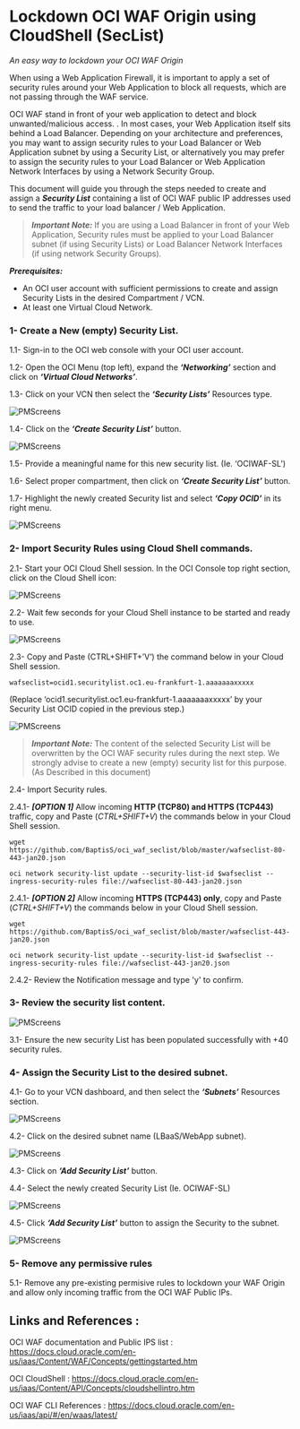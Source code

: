 # Lockdown OCI WAF Origin using CloudShell (SecList) #
_An easy way to lockdown your OCI WAF Origin_ 


When using a Web Application Firewall, it is important to apply a set of security rules around your Web Application to block all requests, which are not passing through the WAF service.

OCI WAF stand in front of your web application to detect and block unwanted/malicious access. . In most cases, your Web Application itself sits behind a Load Balancer. Depending on your architecture and preferences, you may want to assign security rules to your Load Balancer or Web Application subnet by using a Security List, or alternatively you may prefer to assign the security rules to your Load Balancer or Web Application Network Interfaces by using a Network Security Group.

This document will guide you through the steps needed to create and assign a ***Security List*** containing a list of OCI WAF public IP addresses used to send the traffic to your load balancer / Web Application. 




> ***Important Note:*** 
> If you are using a Load Balancer in front of your Web Application, Security rules must be applied to your Load Balancer subnet (if using Security Lists) or Load Balancer Network Interfaces (if using network Security Groups).


***Prerequisites:***

- An OCI user account with sufficient permissions to create and assign Security Lists in the desired Compartment / VCN. 
- At least one Virtual Cloud Network. 
 
 
 
 
### 1- Create a New (empty) Security List.    

 1.1-	Sign-in to the OCI web console with your OCI user account. 

1.2-	Open the OCI Menu (top left), expand the ***‘Networking’*** section and click on ***‘Virtual Cloud Networks’***.  

1.3-	Click on your VCN then select the ***‘Security Lists’*** Resources type. 

![PMScreens](/img/01.jpg)

1.4-	Click on the ***‘Create Security List’*** button. 

![PMScreens](/img/02.jpg)

1.5-	Provide a meaningful name for this new security list. (Ie. ‘OCIWAF-SL’)

1.6-	Select proper compartment, then click on ***‘Create Security List’*** button. 

1.7-	Highlight the newly created Security list and select ***‘Copy OCID’*** in its right menu. 

![PMScreens](/img/03.jpg)
 
### 2-    Import Security Rules using Cloud Shell commands.

2.1-	Start your OCI Cloud Shell session. In the OCI Console top right section, click on the Cloud Shell icon:  

![PMScreens](/img/04.jpg)

2.2-	Wait few seconds for your Cloud Shell instance to be started and ready to use.

![PMScreens](/img/05.jpg)

2.3-	Copy and Paste (CTRL+SHIFT+’V’) the command below in your Cloud Shell session.

```
wafseclist=ocid1.securitylist.oc1.eu-frankfurt-1.aaaaaaaxxxxx
```
(Replace ‘ocid1.securitylist.oc1.eu-frankfurt-1.aaaaaaaxxxxx’ by your Security List OCID copied in the previous step.)

![PMScreens](/img/06.jpg)


> ***Important Note:*** 
> The content of the selected Security List will be overwritten by the OCI WAF security rules during the next step. 
> We strongly advise to create a new (empty) security list for this purpose. (As Described in this document)   


2.4-	Import Security rules. 

2.4.1-	***[OPTION 1]*** Allow incoming **HTTP (TCP80) and HTTPS (TCP443)** traffic, copy and Paste (_CTRL+SHIFT+V_) the commands below in your Cloud Shell session.

```
wget https://github.com/BaptisS/oci_waf_seclist/blob/master/wafseclist-80-443-jan20.json

oci network security-list update --security-list-id $wafseclist --ingress-security-rules file://wafseclist-80-443-jan20.json
```

2.4.1- 	***[OPTION 2]*** Allow incoming **HTTPS (TCP443) only**, copy and Paste (_CTRL+SHIFT+V_) the commands below in your Cloud Shell session.

```
wget https://github.com/BaptisS/oci_waf_seclist/blob/master/wafseclist-443-jan20.json

oci network security-list update --security-list-id $wafseclist --ingress-security-rules file://wafseclist-443-jan20.json
```

2.4.2- Review the Notification message and type 'y' to confirm. 


### 3-    Review the security list content. 

![PMScreens](/img/07.jpg)

3.1-	Ensure the new security List has been populated successfully with +40 security rules.  

### 4-   Assign the Security List to the desired subnet.
4.1-	Go to your VCN dashboard, and then select the ***‘Subnets’*** Resources section. 

![PMScreens](/img/08.jpg)

4.2-	Click on the desired subnet name (LBaaS/WebApp subnet). 

![PMScreens](/img/09.jpg)

4.3-	Click on ***‘Add Security List’*** button.  

4.4-	Select the newly created Security List (Ie. OCIWAF-SL)  

![PMScreens](/img/10.jpg)

4.5-	Click ***‘Add Security List’*** button to assign the Security to the subnet.  

![PMScreens](/img/11.jpg)

### 5-   Remove any permissive rules 
5.1-	Remove any pre-existing permisive rules to lockdown your WAF Origin and allow only incoming traffic from the OCI WAF Public IPs.




## Links and References : 


OCI WAF documentation and Public IPS list : https://docs.cloud.oracle.com/en-us/iaas/Content/WAF/Concepts/gettingstarted.htm


OCI CloudShell : https://docs.cloud.oracle.com/en-us/iaas/Content/API/Concepts/cloudshellintro.htm


OCI WAF CLI References : https://docs.cloud.oracle.com/en-us/iaas/api/#/en/waas/latest/

